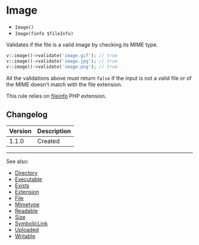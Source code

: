 # Image

- `Image()`
- `Image(finfo $fileInfo)`

Validates if the file is a valid image by checking its MIME type.

```php
v::image()->validate('image.gif'); // true
v::image()->validate('image.jpg'); // true
v::image()->validate('image.png'); // true
```

All the validations above must return `false` if the input is not a valid file
or of the MIME doesn't match with the file extension.

This rule relies on [fileinfo](http://php.net/fileinfo) PHP extension.

## Changelog

Version | Description
--------|-------------
  1.1.0 | Created

***
See also:

  * [Directory](Directory.md)
  * [Executable](Executable.md)
  * [Exists](Exists.md)
  * [Extension](Extension.md)
  * [File](File.md)
  * [Mimetype](Mimetype.md)
  * [Readable](Readable.md)
  * [Size](Size.md)
  * [SymbolicLink](SymbolicLink.md)
  * [Uploaded](Uploaded.md)
  * [Writable](Writable.md)
